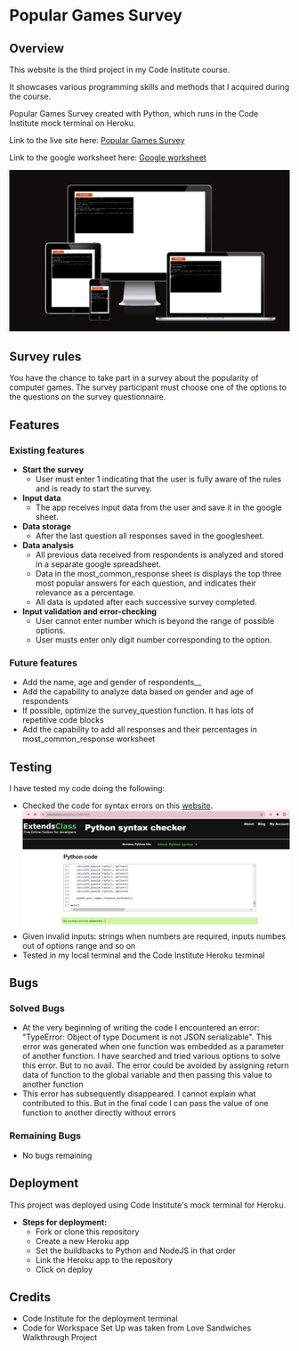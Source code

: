 # Popular Games Survey
## Overview
This website is the third project in my Code Institute course.

It showcases various programming skills and methods that I acquired during the course.

Popular Games Survey created with Python, which runs in the Code Institute mock terminal on Heroku.

Link to the live site here: [Popular Games Survey](https://popular-games-survey-934fabcc56ea.herokuapp.com/)

Link to the google worksheet here: [Google worksheet](https://docs.google.com/spreadsheets/d/1bli_LkbhnuNCj0iUQnONzyDJipscQO3U7Tx-DTV6ITA/edit?usp=sharing)

![](assets/images/main_page.png)

## Survey rules
You have the chance to take part in a survey about the popularity of computer games.
The survey participant must choose one of the options to the questions on the survey questionnaire.

## Features
### Existing features
- __Start the survey__
  - User must enter 1 indicating that the user is fully aware of the rules and is ready to start the survey.
- __Input data__
  - The app receives input data from the user and save it in the google sheet. 
- __Data storage__
  - After the last question all responses saved in the googlesheet.
- __Data analysis__
  - All previous data received from respondents is analyzed and stored in a separate google spreadsheet.
  - Data in the most_common_response sheet is displays the top three most popular answers for each question, and indicates their relevance as a percentage.
  - All data is updated after each successive survey completed.
- __Input validation and error-checking__
  - User cannot enter number which is beyond the range of possible options.
  - User musts enter only digit number corresponding to the option.

### Future features
- Add the name, age and gender of respondents__
- Add the capability to analyze data based on gender and age of respondents
- If possible, optimize the survey_question function. It has lots of repetitive code blocks
- Add the capability to add all responses and their percentages in most_common_response worksheet

## Testing
I have tested my code doing the following:
- Checked the code for syntax errors on this [website](https://extendsclass.com/python-tester.html).
![](assets/images/check_code.png)
- Given invalid inputs: strings when numbers are required, inputs numbes out of options range and so on
- Tested in my local terminal and the Code Institute Heroku terminal

## Bugs
### Solved Bugs
- At the very beginning of writing the code I encountered an error: "TypeError: Object of type Document is not JSON serializable". This error was generated when one function was embedded as a parameter of another function. I have searched and tried various options to solve this error. But to no avail. The error could be avoided by assigning return data of function to the global variable and then passing this value to another function
- This error has subsequently disappeared. I cannot explain what contributed to this. But in the final code I can pass the value of one function to another directly without errors
### Remaining Bugs
- No bugs remaining

## Deployment
This project was deployed using Code Institute's mock terminal for Heroku.
- __Steps for deployment:__
  - Fork or clone this repository
  - Create a new Heroku app
  - Set the buildbacks to Python and NodeJS in that order
  - Link the Heroku app to the repository
  - Click on deploy

## Credits
- Code Institute for the deployment terminal
- Code for Workspace Set Up was taken from Love Sandwiches Walkthrough Project